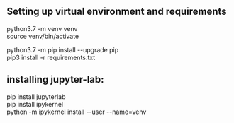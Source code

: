 ## Setting up virtual environment and requirements 

python3.7 -m venv venv  
source venv/bin/activate  
  
python3.7 -m pip install --upgrade pip  
pip3 install -r requirements.txt  

## installing jupyter-lab:
pip install jupyterlab  
pip install ipykernel  
python -m ipykernel install --user --name=venv  